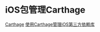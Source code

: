 <!--
 * @Author: tangdaoyong
 * @Date: 2021-05-21 10:30:25
 * @LastEditors: tangdaoyong
 * @LastEditTime: 2021-05-21 10:32:25
 * @Description: iOS包管理Carthage
-->
# iOS包管理Carthage

[Carthage](https://github.com/Carthage/Carthage.git)
[使用Carthage管理iOS第三方依赖库](https://my.oschina.net/kinglyphp/blog/1560525)